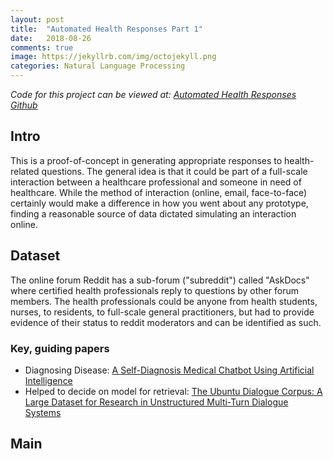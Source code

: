```yaml
---
layout: post
title:  "Automated Health Responses Part 1"
date:   2018-08-26
comments: true
image: https://jekyllrb.com/img/octojekyll.png
categories: Natural Language Processing
---
```

*Code for this project can be viewed at: [Automated Health Responses Github](https://github.com/aus10powell/Automated-Health-Responses)*

## Intro

This is a proof-of-concept in generating appropriate responses to health-related questions. The general idea is that it could be part of a full-scale interaction between a healthcare professional and someone in need of healthcare. While the method of interaction (online, email, face-to-face) certainly would make a difference in how you went about any prototype, finding a reasonable source of data dictated simulating an interaction online.

## Dataset
The online forum Reddit has a sub-forum ("subreddit") called "AskDocs" where certified health professionals reply to questions by other forum members. The health professionals could be anyone from health students, nurses, to residents, to full-scale general practitioners, but had to provide evidence of their status to reddit moderators and can be identified as such.


### Key, guiding papers

* Diagnosing Disease: [A Self-Diagnosis Medical Chatbot Using Artificial Intelligence](http://matjournals.in/index.php/JoWDWD/article/view/2334/1613)
* Helped to decide on model for retrieval: [The Ubuntu Dialogue Corpus: A Large Dataset for Research in Unstructured Multi-Turn Dialogue Systems](https://arxiv.org/abs/1506.08909)

## Main
